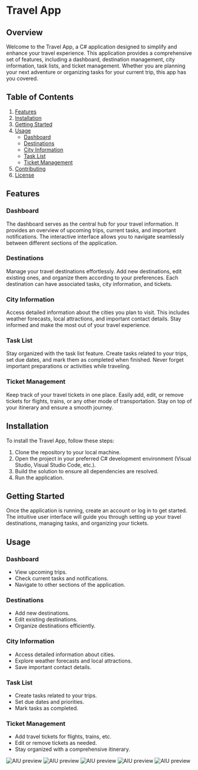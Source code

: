# Travel App

## Overview

Welcome to the Travel App, a C# application designed to simplify and enhance your travel experience. This application provides a comprehensive set of features, including a dashboard, destination management, city information, task lists, and ticket management. Whether you are planning your next adventure or organizing tasks for your current trip, this app has you covered.

## Table of Contents

1. [Features](#features)
2. [Installation](#installation)
3. [Getting Started](#getting-started)
4. [Usage](#usage)
   - [Dashboard](#dashboard)
   - [Destinations](#destinations)
   - [City Information](#city-information)
   - [Task List](#task-list)
   - [Ticket Management](#ticket-management)
5. [Contributing](#contributing)
6. [License](#license)

## Features

### Dashboard

The dashboard serves as the central hub for your travel information. It provides an overview of upcoming trips, current tasks, and important notifications. The interactive interface allows you to navigate seamlessly between different sections of the application.

### Destinations

Manage your travel destinations effortlessly. Add new destinations, edit existing ones, and organize them according to your preferences. Each destination can have associated tasks, city information, and tickets.

### City Information

Access detailed information about the cities you plan to visit. This includes weather forecasts, local attractions, and important contact details. Stay informed and make the most out of your travel experience.

### Task List

Stay organized with the task list feature. Create tasks related to your trips, set due dates, and mark them as completed when finished. Never forget important preparations or activities while traveling.

### Ticket Management

Keep track of your travel tickets in one place. Easily add, edit, or remove tickets for flights, trains, or any other mode of transportation. Stay on top of your itinerary and ensure a smooth journey.

## Installation

To install the Travel App, follow these steps:

1. Clone the repository to your local machine.
2. Open the project in your preferred C# development environment (Visual Studio, Visual Studio Code, etc.).
3. Build the solution to ensure all dependencies are resolved.
4. Run the application.

## Getting Started

Once the application is running, create an account or log in to get started. The intuitive user interface will guide you through setting up your travel destinations, managing tasks, and organizing your tickets.

## Usage

### Dashboard

- View upcoming trips.
- Check current tasks and notifications.
- Navigate to other sections of the application.

### Destinations

- Add new destinations.
- Edit existing destinations.
- Organize destinations efficiently.

### City Information

- Access detailed information about cities.
- Explore weather forecasts and local attractions.
- Save important contact details.

### Task List

- Create tasks related to your trips.
- Set due dates and priorities.
- Mark tasks as completed.

### Ticket Management

- Add travel tickets for flights, trains, etc.
- Edit or remove tickets as needed.
- Stay organized with a comprehensive itinerary.

![AIU preview](images/Structure.jpg?raw=true "Travel")
![AIU preview](images/login.png?raw=true "Travel")
![AIU preview](images/dashboard.png?raw=true "Travel")
![AIU preview](images/plans.png?raw=true "Travel")
![AIU preview](images/city.png?raw=true "Travel")

